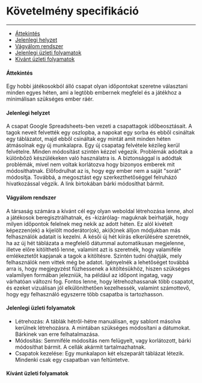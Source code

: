 # Követelmény specifikáció
* * *

- [Áttekintés](#áttekintés)
- [Jelenlegi helyzet](#jelenlegi-helyzet)
- [Vágyálom rendszer](#vágyálom-rendszer)
- [Jelenlegi üzleti folyamatok](#jelenlegi-üzleti-folyamatok)
- [Kívánt üzleti folyamatok](#kívánt-üzleti-folyamatok)



#### Áttekintés
Egy hobbi játékosokból álló csapat olyan időpontokat szeretne választani minden egyes héten, ami a legtöbb embernek megfelel és a játékhoz a minimálisan szükséges ember ráér.
#### Jelenlegi helyzet
A csapat  Google Spreadsheets-ben vezeti a csapattagok időbeosztásait. A tagok neveit felvették egy oszlopba, a napokat egy sorba és ebből csináltak egy táblázatot, majd ebből csináltak egy mintát amit minden héten átmásolnak egy új munkalapra. Egy új csapatag felvétele kézileg kerül felvételre. Minden módosítást szintén kézzel végezik. Problémák adódtak a különbőző készülékeken való használatra is. A biztonsággal is adódtak problémák, mivel nem voltak korlátozva hogy bizonyos emberek mit módosíthatnak. Előfodrulhat az is, hogy egy ember nem a saját "sorát" módosítja. Továbbá, a megosztást egy szerkezthetőséggel felruházó hivatkozással végzik. A link birtokában bárki módosíthat bármit.
#### Vágyálom rendszer
A társaság számára a kívánt cél egy olyan weboldal létrehozása lenne, ahol a játékosok beregisztrálhatnak, és -kizárólag- maguknak beírhatják, hogy milyen időpontok felelnek meg nekik az adott héten. Ez alól kivételt képezzen(ek) a kijelölt moderátor(ok), aki(k)nek álljon módjukban más felhasználók adatait is kezelni. A késői új hét kiírás elkerülésére szeretnék, ha az új hét táblázata a megfelelő dátummal automatikusan megjelenne, illetve előre kitölthető lenne, valamint azt is szeretnék, hogy valamiféle emlékeztetőt kapjanak a tagok a kitöltésre. Szintén tudni óhajtják, mely felhasználók nem vittek még be adatot. Igényelnék a lehetőséget továbbá arra is, hogy megjegyzést fűzhessenek a kitöltésükhöz, hiszen szükséges valamilyen formában jelezniük, ha például az időpont ingatag, vagy várhatóan változni fog. Fontos lenne, hogy létrehozhassanak több csapatot, és ezeket vizuálisan jól elkülöníthetően kezelhessék, valamint számottevő, hogy egy felhasználó egyszerre több csapatba is tartozhasson.
#### Jelenlegi üzleti folyamatok
- Létrehozás: A táblák hétről-hétre manuálisan, egy sablont másolva kerülnek létrehozásra. A mintában szükséges módosítani a dátumokat. Bárkinek van erre felhatalmazása.
- Módosítás: Semmiféle módosítás nem felügyelt, vagy korlátozott, bárki módosíthat bármit. A cellák akármit tartalmazhatnak.
- Csapatok kezelése: Egy munkalapon két elszeparált táblázat létezik. Mindenki csak egy csapatban van feltüntetve.

#### Kívánt üzleti folyamatok
